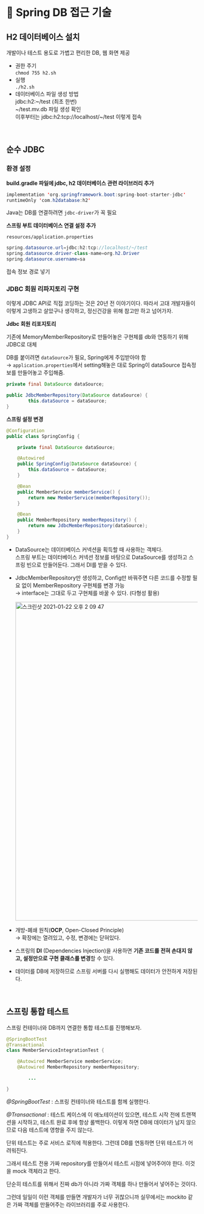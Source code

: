# 🌱 Spring DB 접근 기술

## H2 데이터베이스 설치

개발이나 테스트 용도로 가볍고 편리한 DB, 웹 화면 제공

- 권한 주기  
`chmod 755 h2.sh`
- 실행  
`./h2.sh`
- 데이터베이스 파일 생성 방법  
jdbc:h2:~/test (최초 한번)  
~/test.mv.db 파일 생성 확인  
이후부터는 jdbc:h2:tcp://localhost/~/test 이렇게 접속

&nbsp;

## 순수 JDBC

### 환경 설정

**build.gradle 파일에 jdbc, h2 데이터베이스 관련 라이브러리 추가**

```java
implementation 'org.springframework.boot:spring-boot-starter-jdbc'
runtimeOnly 'com.h2database:h2'
```

Java는 DB를 연결하려면 `jdbc-driver`가 꼭 필요

**스프링 부트 데이터베이스 연결 설정 추가**

`resources/application.properties`

```java
spring.datasource.url=jdbc:h2:tcp://localhost/~/test
spring.datasource.driver-class-name=org.h2.Driver
spring.datasource.username=sa
```

접속 정보 경로 넣기

### **JDBC 회원 리파지토리 구현**

이렇게 JDBC API로 직접 코딩하는 것은 20년 전 이야기이다. 따라서 고대 개발자들이 이렇게 고생하고 살았구나 생각하고, 정신건강을 위해 참고만 하고 넘어가자.

**Jdbc 회원 리포지토리**

기존에 MemoryMemberRepository로 만들어놓은 구현체를 db와 연동하기 위해 JDBC로 대체

DB를 붙이려면 `dataSource`가 필요, Spring에게 주입받아야 함  
→ `application.properties`에서 setting해놓은 대로 Spring이 dataSource 접속정보를 만들어놓고 주입해줌.

```java
private final DataSource dataSource;

public JdbcMemberRepository(DataSource dataSource) {
		this.dataSource = dataSource;
}
```

**스프링 설정 변경**

```java
@Configuration
public class SpringConfig {

    private final DataSource dataSource;

    @Autowired
    public SpringConfig(DataSource dataSource) {
        this.dataSource = dataSource;
    }

    @Bean
    public MemberService memberService() {
        return new MemberService(memberRepository());
    }

    @Bean
    public MemberRepository memberRepository() {
        return new JdbcMemberRepository(dataSource);
    }
}
```

- DataSource는 데이터베이스 커넥션을 획득할 때 사용하는 객체다.  
스프링 부트는 데이터베이스 커넥션 정보를 바탕으로 DataSource를 생성하고 스프링 빈으로 만들어둔다. 그래서 DI를 받을 수 있다.
- JdbcMemberRepository만 생성하고, Config만 바꿔주면 다른 코드를 수정할 필요 없이 MemberRepository 구현체를 변경 가능  
→ interface는 그대로 두고 구현체를 바꿀 수 있다. (다형성 활용)

    <img width="836" alt="스크린샷 2021-01-22 오후 2 09 47" src="https://user-images.githubusercontent.com/45806836/105449312-7d8d8b00-5cbb-11eb-9813-788a95366a80.png">

- 개방-폐쇄 원칙(**OCP**, Open-Closed Principle)  
→ 확장에는 열려있고, 수정, 변경에는 닫혀있다.
- 스프링의 **DI** (Dependencies Injection)을 사용하면 **기존 코드를 전혀 손대지 않고, 설정만으로 구현 클래스를 변경**할 수 있다.
- 데이터를 DB에 저장하므로 스프링 서버를 다시 실행해도 데이터가 안전하게 저장된다.

&nbsp;

## 스프링 통합 테스트

스프링 컨테이너와 DB까지 연결한 통합 테스트를 진행해보자.

```java
@SpringBootTest
@Transactional
class MemberServiceIntegrationTest {

    @Autowired MemberService memberService;
    @Autowired MemberRepository memberRepository;

		...

}
```

*@SpringBootTest* : 스프링 컨테이너와 테스트를 함께 실행한다.

*@Transactional* : 테스트 케이스에 이 애노테이션이 있으면, 테스트 시작 전에 트랜잭션을 시작하고, 테스트 완료 후에 항상 롤백한다. 이렇게 하면 DB에 데이터가 남지 않으므로 다음 테스트에 영향을 주지 않는다.

단위 테스트는 주로 서비스 로직에 적용한다. 그런데 DB를 연동하면 단위 테스트가 어려워진다.

그래서 테스트 전용 가짜 repository를 만들어서 테스트 시점에 넣어주어야 한다. 이것을 mock 객체라고 한다.

단순히 테스트를 위해서 진짜 db가 아니라 가짜 객체를 하나 만들어서 넣어주는 것이다.

그런데 일일이 이런 객체를 만들면 개발자가 너무 귀찮으니까 실무에서는 mockito 같은 가짜 객체를 만들어주는 라이브러리를 주로 사용한다.
